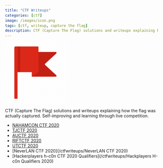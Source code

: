 ```yaml
---
title: "CTF Writeups"
categories: [ctf]
image: /images/icon.png
tags: [ctf, writeup, capture the flag]
description: CTF (Capture The Flag) solutions and writeups explaining how the flag was actually capturesd. Self-improving and learning through live competition.
---
```

<img src="/images/CTF/icon.png" width="200" height="200"/>

CTF (Capture The Flag) solutions and writeups explaining how the flag was actually captured. Self-improving and learning through live competition. 

* [NAHAMCON CTF 2020](/ctfwriteups/NAHAMCONCTF2020)
* [TJCTF 2020](/ctfwriteups/TJCTF2020)
* [AUCTF 2020](/ctfwriteups/AUCTF2020)
* [RIFTCTF 2020](/ctfwriteups/RIFTCTF2020)
* [UTCTF 2020](/ctfwriteups/UTCTF2020)
* [NeverLAN CTF 2020](/ctfwriteups/NeverLAN CTF 2020)
* [Hackerplayers h-c0n CTF 2020 Qualifiers](/ctfwriteups/Hackplayers H-c0n Qualifiers 2020)

